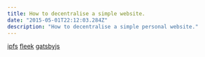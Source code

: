 ```yaml
---
title: How to decentralise a simple website.
date: "2015-05-01T22:12:03.284Z"
description: "How to decentralise a simple personal website."
---
```


[ipfs](https://ipfs.io)
[fleek](https://fleek.co/)
[gatsbyjs](https://www.gatsbyjs.org/)
